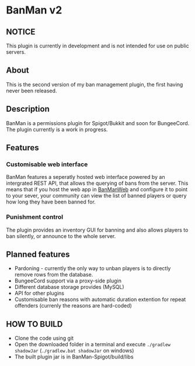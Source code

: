 # BanMan v2
## NOTICE
This plugin is currently in development and is not intended for use on public servers.
## About
This is the second version of my ban management plugin, the first having never been released.
## Description
BanMan is a permissions plugin for Spigot/Bukkit and soon for BungeeCord.
The plugin currently is a work in progress.
## Features
### Customisable web interface
BanMan features a seperatly hosted web interface powered by an intergrated REST API, that allows the querying of bans from the server.
This means that if you host the web app in [BanManWeb](https://github.com/Geek202/BanManWeb) and configure it to point to your sever, your community can
view the list of banned players or query how long they have been banned for.
### Punishment control
The plugin provides an inventory GUI for banning and also allows players to ban silently, or announce to the whole server.
## Planned features
- Pardoning - currently the only way to unban players is to directly remove rows from the database.
- BungeeCord support via a proxy-side plugin
- Different database storage provides (MySQL)
- API for other plugins
- Customisable ban reasons with automatic duration extention for repeat offenders (currenly the reasons are hard-coded)
## HOW TO BUILD
- Clone the code using git
- Open the downloaded folder in a terminal and execute `./gradlew shadowJar` (`./gradlew.bat shadowJar` on windows)
- The built plugin jar is in BanMan-Spigot/build/libs
